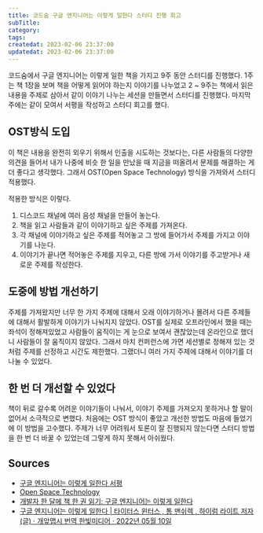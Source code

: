 ```yaml
---
title: 코드숨 구글 엔지니어는 이렇게 일한다 스터디 진행 회고
subTitle:
category:
tags:
createdat: 2023-02-06 23:37:00
updatedat: 2023-02-06 23:37:00
---
```


코드숨에서 구글 엔지니어는 이렇게 일한 책을 가지고 9주 동안 스터디를 진행했다.
1주는 책 1장을 보며 책을 어떻게 읽어야 하는지 이야기를 나누었고 2 ~ 9주는 책에서
읽은 내용을 주제로 삼아서 같이 이야기 나누는 세션을 만들면서 스터디를 진행했다.
마지막 주에는 같이 모여서 서평을 작성하고 스터디 회고를 했다.

## OST방식 도입

이 책은 내용을 완전히 외우기 위해서 인출을 시도하는 것보다는, 다른 사람들의
다양한 의견을 들어서 내가 나중에 비슷 한 일을 만났을 때 지금을 떠올려서 문제를
해결하는 게 더 좋다고 생각했다. 그래서 OST(Open Space Technology) 방식을 가져와서
스터디 적용했다.  

적용한 방식은 이렇다.
1. 디스코드 채널에 여러 음성 채널을 만들어 놓는다.
2. 책을 읽고 사람들과 같이 이야기하고 싶은 주제를 가져온다.
3. 각 채널에 이야기하고 싶은 주제를 적어놓고 그 방에 들어가서 주제를 가지고 이야기를
   나눈다.
4. 이야기가 끝나면 적어놓은 주제를 지우고, 다른 방에 가서 이야기를 주고받거나
   새로운 주제를 작성한다.

## 도중에 방법 개선하기

주제를 가져왔지만 너무 한 가지 주제에 대해서 오래 이야기하거나 몰려서 다른
주제들에 대해서 활발하게 이야기가 나눠지지 않았다. OST를 실제로 오프라인에서
했을 때는 좌석이 정해져있었고 사람들이 움직이는 게 눈으로 보여서 괜찮았는데
온라인으로 했더니 사람들이 잘 움직이지 않았다. 그래서 마치 컨퍼런스에 가면
세션별로 정해져 있는 것처럼 주제를 선정하고 시간도 제한했다. 그랬더니 여러 가지
주제에 대해서 이야기를 더 나눌 수 있었다.

## 한 번 더 개선할 수 있었다

책이 뒤로 갈수록 어려운 이야기들이 나눠서, 이야기 주제를 가져오지 못하거나 할
말이 없어서 소극적으로 변했다. 처음에는 OST 방식이 좋았고 개선한 방법도 마음에
들었기에 이 방법을 고수했다. 주제가 너무 어려워서 토론이 잘 진행되지 않는다면
스터디 방법을 한 번 더 바꿀 수 있었는데 그렇게 하지 못해서 아쉬웠다.

## Sources

* [구글 엔지니어는 이렇게 일한다 서평](https://hannut91.github.io/blogs/books/software-engineering-at-google)
* [Open Space Technology](https://en.wikipedia.org/wiki/Open_Space_Technology)
* [개발자 한 달에 책 한 권 읽기: 구글 엔지니어는 이렇게 일한다](https://hannut91.github.io/retrospective/reading-books/software-engineering-at-google)
* [구글 엔지니어는 이렇게 일한다 \| 타이터스 윈터스 , 톰 맨쉬렉 , 하이럼 라이트 저자(글) · 개앞맵시 번역 한빛미디어 · 2022년 05월 10일](https://product.kyobobook.co.kr/detail/S000061352347)
